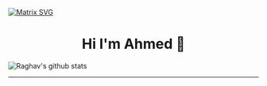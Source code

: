 <!--
Hi! This is an easter egg.
Congratulations you found the first one!
-->
[![Matrix SVG](https://raw.githubusercontent.com/rodrigograca31/rodrigograca31/master/matrix.svg)](https://www.youtube.com/watch?v=SDkAGkd4NLc)
<h1 align="center">Hi I'm Ahmed 👋</h1>

<!-- [![Anurag's GitHub stats](https://github-readme-stats.vercel.app/api?username=Ahmedsayed2019)](https://github.com/anuraghazra/github-readme-stats) -->
<img alt="Raghav's github stats" src="https://github-readme-stats.vercel.app/api?username=AhmedSayed2019&&show_icons=true&title_color=ffffff&icon_color=bb2acf&text_color=daf7dc&bg_color=151515" >
<!-- # 👀 Hi stranger! 👋🏻 -->

<!-- 
# 🤔 About me:

- 🐇 Following the white rabbit
- 🐈 Cat dad 😻
- Professional 🐛 solver
- 👨🏻‍💻 Full-Stack Developer
- 💊 Coding the Matrix
- 😍 Emoji lover
- 🚀 One day I will see humans on Mars!
- 🐇🥚 There's easter eggs in this profile...
 -->
<!-- Watch this: https://www.youtube.com/watch?v=eC7xzavzEKY -->

---
<!-- 
👇🏻 Here is a list of the Open Source projects I work on: 👇🏻


⭐️ From [rodrigograca31](https://github.com/rodrigograca31)
 -->
